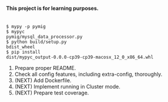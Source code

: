 <h4>This project is for learning purposes.</h4>

<br/><code>$ mypy -p pymig</code>
<br/><code>$ mypyc pymig/mysql_data_processor.py</code>
<br/><code>$ python build/setup.py bdist_wheel</code>
<br/><code>$ pip install dist/mypyc_output-0.0.0-cp39-cp39-macosx_12_0_x86_64.whl</code>

1. Prepare proper README.
2. Check all config features, including extra-config, thoroughly.
3. (NEXT) Add Dockerfile.
4. (NEXT) Implement running in Cluster mode.
5. (NEXT) Prepare test coverage.
